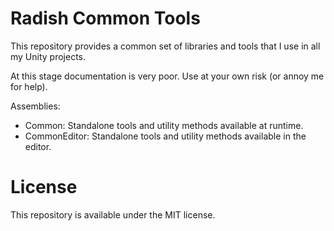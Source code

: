 ﻿# Radish Common Tools

This repository provides a common set of libraries and tools that I use in all my Unity projects.

At this stage documentation is very poor. Use at your own risk (or annoy me for help).

Assemblies:
- Common: Standalone tools and utility methods available at runtime.
- CommonEditor: Standalone tools and utility methods available in the editor.

# License
This repository is available under the MIT license.

